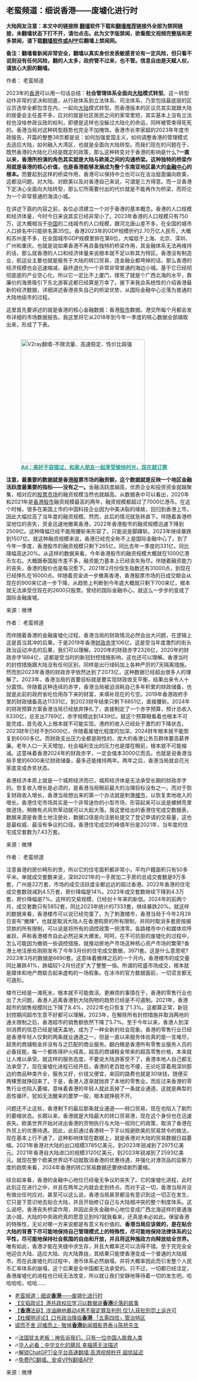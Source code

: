  <!-- 面包屑导航 --> <h2>老蛮频道：细说香港——废墟化进行时</h2> <p class="notice"><b>大陆网友注意：本文中的链接除 <a href="https://github.com/bannedbook/fanqiang" >翻墙</a>软件下载和<a href="https://github.com/killgcd/justmysocks/blob/master/README.md">翻墙推荐</a>链接外全部为禁网链接，未翻墙状态下打不开，请勿点击。此为文字版禁闻，欲看图文视频完整版和更多禁闻，请下载<a href="https://github.com/bannedbook/fanqiang">翻墙软件或APP</a>后翻墙上禁闻网。</p><p>备注：翻墙看新闻非常安全，翻墙以真实身份发表敏感言论有一定风险，但只看不说则没有任何风险，翻的人太多，政府管不过来，也不管。信息自由是天赋人权，请放心大胆的翻墙。</b></p>  <div class="entry"> <p>作者： 老蛮频道</p> <p>2023年的<a href="https://www.bannedbook.org/bnews/tag/%e9%a6%99%e6%b8%af/" class="st_tag internal_tag" rel="tag" title="标签 香港 下的日志">香港</a>可以用一句话总结：<strong>社会管理体系全面向<span class='wp_keywordlink_affiliate'><a href="https://www.bannedbook.org/" title="大陆" target="_blank">大陆</a></span>模式转型</strong>。这一转型动作非常的坚决和彻底，从行政体系到立法体系、司法体系，乃至包括最底层的区议员选举全都包含在内，一起向<a href="https://www.bannedbook.org/bnews/tag/%e5%a4%a7%e9%99%86/" class="st_tag internal_tag" rel="tag" title="标签 大陆 下的日志">大陆</a>模式转型。而香港版本的区议员其实就跟大陆的居委会主任差不多，应对的就是社区居民之间的家常里短，其实基本上没有立法权也没啥参政议政的权利，即便是这样也没躲过大陆化的命运，同样被管束得死死的。香港当局对这种转型趋势也完全不加掩饰。香港市长李家超的2023年年度市政报告，开篇的整整38页都是说：如何加强爱国主义，如何调整香港的管理模式去适应大陆，如何融入大湾区，也就是全面向大陆转型。而我们现在的问题在于，既然香港的大陆化已经是既定的政策，那么这种转变对于香港的影响是什么?<strong>一直以来，香港所扮演的角色其实就是大陆与欧美之间的沟通桥梁。这种独特的桥梁作用就是香港的核心价值，也是香港能够发展成为整个东南亚地区最大的<a href="https://www.bannedbook.org/bnews/tag/%E9%87%91%E8%9E%8D%E4%B8%AD%E5%BF%83/" class="st_tag internal_tag" rel="tag" title="标签 金融中心 下的日志">金融中心</a>的根本。</strong>而要起到这样的桥梁作用，香港可以保持中立也可以在法治层面偏向欧美，这都没问题。对大陆、对欧美以及对香港自己来说，可谓是三方得意。而一旦香港下定决心全面向大陆转型，那么它所需要付出的代价就是不能再作为桥梁，而将沦为一个非常普通的海滨小城。</p> <p>在讲述下面的内容之前，各位必须建立一个对于香港的基本概念。香港的人口规模和经济体量，今时今日来说其实已经非常小了。2023年香港的人口规模只有750万，这大概相当于<span class='wp_keywordlink_affiliate'><a href="https://www.bannedbook.org/" title="中国" target="_blank">中国</a></span>的二线城市的人口规模，跟河北唐山差不多，在全国的城市人口排名中只能排名第35位。香港2023年的GDP规模折约2.70万亿人民币，大概和苏州差不多，在全国城市GDP规模里排在第6位，大幅低于上海、北京、深圳、广州和重庆。也就是说如果香港不再具备独特的桥梁作用，其金融体系无法再维持的话，那么就香港的人口和经济体量来说根本就不足以称其为特区。香港没有制造业，航运业主要也就是服务于大陆的转口贸易，连金融业都垮掉的话，那么香港的经济规模也会迅速缩减，最终退化为一个非常非常普通的海边小城。基于它已经彻彻底底的产业空心化，所以它一定比不上厦门，撑死了就是个广西北海的水平，靠廉价的海景吸引下东北游客这都已经算是万幸了。接下来我会系统性的介绍香港最新的经济数据，详细讲述香港丧失自己的桥梁优势，从国际金融中心沦落为普通的大陆地级市的过程。</p> <p>这里首先要讲述的就是香港的核心金融数据：香港<a href="https://www.bannedbook.org/bnews/tag/%e8%82%a1%e5%b8%82/" class="st_tag internal_tag" rel="tag" title="标签 股市 下的日志">股市</a>数据。港交所每个月都会发布详细的市场数据报告。我这里将它从2018年到今年一季度的核心数据全部摘取出来，形成了下表。</p><figure id="shenyun-figure"> <br/><a href="https://github.com/bannedbook/fanqiang/wiki/V2ray%E6%9C%BA%E5%9C%BA"><img src="https://raw.githubusercontent.com/bannedbook/fanqiang/master/v2ss/images/v2free.jpg" width="336" alt="V2ray翻墙-不限流量、高速稳定、性价比超强"></a><br/> <figcaption><strong style="cursor:pointer;text-decoration:underline;color:#00a191" onclick="window.open('https://zh-cn.shenyun.com/tickets?utm_source=bannedbook.org')">Ad：美好不容错过，和家人朋友一起享受愉快时光，现在就订票</strong></figcaption> </figure> <p><strong>注意，最重要的数据就是香<a href="https://www.bannedbook.org/bnews/tag/%e6%b8%af%e8%82%a1/" class="st_tag internal_tag" rel="tag" title="标签 港股 下的日志">港股</a>票市场的融资额，这个数据就是反映一个地区金融活跃度最重要的指标——没有之一。</strong>金融活跃度越高，优质企业和投资资金就越聚集，相对应的<a href="https://www.bannedbook.org/bnews/tag/%e8%82%a1%e7%a5%a8%e5%b8%82%e5%9c%ba/" class="st_tag internal_tag" rel="tag" title="标签 股票市场 下的日志">股票市场</a>的融资规模当然也就越高。从数据表中可以看出，2020年和2021年是<a href="https://www.bannedbook.org/bnews/tag/%E9%A6%99%E6%B8%AF%E8%82%A1%E5%B8%82/" class="st_tag internal_tag" rel="tag" title="标签 香港股市 下的日志">香港股市</a>融资规模最高的两年，融资规模都超过了7000亿港币。在这个时候，很多在美国上市的中国科技企业因为中美决裂的缘故，回归到香港上市，因此大幅拉高了当年度的融资规模。然而，此后的情况就急转直下。伴随着香港桥梁地位的丧失，资金迅速地撤离香港，2022年香港股市的融资规模迅速下降到2509亿。这种降幅已经不能用腰斩来形容了，只能说是脚踝斩。2023年继续暴跌到1507亿。就这种融资规模来说，香港已经完全称不上是国际金融中心了。到了今年一季度，香港股市的融资规模只剩下265亿，同比去年一季度的331亿，同比降幅高达20%。从这样的数据来看，今年香港股市的融资规模大概就在1000亿港币左右。大概跟泰国股市差不多，融资能力基本上已经丧失殆尽。伴随着融资能力的丧失，香港的股价也是每况愈下。2021年2月份恒生指数还有31000点，到现在已经挣扎在16000点。伴随着资金进一步撤离香港，香港股票市场的日成交额会从现在的900来亿进一步下降，从趋势上判断到今年底大概就只剩下700来亿，根本就无法承受住现在的2600只股票。曾经的国际金融中心，就这么一步步的变成了国际金融废墟。</p> <p class="src-info">来源：微博 </p> <p>作者： 老蛮频道</p> <p>而伴随着香港的金融废墟化过程，香港当局的财政情况必然会出大问题，在逻辑上这是首当其冲的后果。于是2019年香港<a href="https://www.bannedbook.org/bnews/tag/%E8%B4%A2%E6%94%BF%E8%B5%A4%E5%AD%97/" class="st_tag internal_tag" rel="tag" title="标签 财政赤字 下的日志">财政赤字</a>106亿，这是受当年度激烈的街头政治运动冲击的后果，我们可以理解。2020年的财政赤字2326亿，2020年的财政赤字1884亿，这都是受当时的新冠封控措施影响，这也还可以理解。香港当时的封控措施跟大陆没有任何区别，同样是出行绿码加上各种严厉的7天隔离措施。然而到2023年香港的财政赤字依然达到了2073亿，这种数据已经超出很多人的理解了。2023年，香港当局的首要目标就是要实现财政收支平衡，结果出来令人十分震惊。伴随着这种连续的赤字，香港当局被迫消耗自己多年积累的财政储备，也就是此前的政府省吃俭用存下来的财富，来填补现在的亏空。2019年香港政府手里的财政储备高达11331亿，到2023财年结束只剩下6851亿，直接腰斩。2024年的财政预算方案香港当局已经放弃挣扎了，直接制定了一个赤字预算，预计总收入6330亿，总支出7769亿，赤字规模达到1439亿。就这个预算眼看着也根本不可能完成，首先收入上根本就不可能实现。港府的收入已经处于激烈的下降状态，2023财年已经不到5000亿，伴随着废墟化程度的加深，2024财年根本就不能恢复到6000多亿。而财政支出压力全都是刚性的，庞大的香港公务员群体要高薪养廉。老年人口一天天增加，社会福利支出的压力也是摆在眼前，根本就不可能缩减。这意味着香港2024年的财政赤字，一定会值本3000亿而去。也就是说香港当局手里的6000来亿财政储备，最多还能维持两年。两年之后，香港当局就会花光家底变成赤贫状态。</p>  <p>香港经济本质上就是一个城邦经济而已，城邦经济体是无法承受长期的财政赤字的。恢复收入增长是必须的，是香港当局眼前最大的治理目标没有之一。而对于恢复财政收入增长，香港当局想出来的第一个办法就是刺激<a href="https://www.bannedbook.org/bnews/tag/%e6%a5%bc%e5%b8%82/" class="st_tag internal_tag" rel="tag" title="标签 楼市 下的日志">楼市</a>，以恢复卖地收入的增长。香港住宅市场其实是一个非常迷你的小型市场，形容起来可以说是螺蛳壳里做道场，稍微有点风吹草动就可以大起大落。我这里给出的香港住宅成交数据表，数据来源是香港土地注册处，数据口径是向注册处提交了登记申请的交易量，这也是最权威、最没有争议的口径。香港住宅成交的峰值年份是2021年，当年度的住宅成交套数为7.43万套。</p> <p class="src-info">来源：微博 </p> <p>作者： 老蛮频道</p> <p>注意香港的房价畸形的贵，所以它的住宅面积都非常小，平均户籍面积只有50多平米。单就成交套数来说，深圳2021年的一手房加二手房的总成交套数是9万多套，广州是22万套，市场的成交活跃度全都远远的超过香港。2022年香港的住宅成交套数锐减到4.5万套，房价降幅是14%。2023年成交套数继续下降到4.3万套，房价降幅是7%。这样的交易规模，已经创十年来的新低。2024年的前两个月，成交套数只有5852套，同比2023年统计的7333套，继续暴跌20%。就这样的数据来看，香港楼市可以说已经完蛋了。为了刺激楼市，香港当局于今年2月28日宣布&#8221;撤辣&#8221;，也就是取消大陆人在香港购房的所有限制，并同时取消多套房按揭贷款的所有限制，可以说是将所有的调控政策一把清零。各路楼市中介和媒体欢呼雀跃，声称香港楼市自此必然迎来大爆发。呵呵，在不可抗拒的废墟化的过程中，怎么可能因为撤销一些调控措施，就推动房地产市场这种核心资产市场的繁荣?香港土地注册处刚刚发布了今年3月份的住宅成交数据，3971套。这是什么意思呢?2023年3月的数据是6690套。这意味着撤辣之后的一个月内，香港楼市的成交量同比暴跌41%，跌幅较1-2月份还扩大了整整一倍。所谓的旺盛市场成交，根本就是媒体和地产商联合起来虚构的一场假象。在冰冷的官方数据面前，一切谎言都无可遁形。</p>  <p>楼市已经是一滩死水，根本就不可能救活。更麻烦的事情在于，香港的零售行业也出了大问题，香港人逃离香港到大陆购物的趋势已经是不可遏制。2021年，香港超市的销售规模同比下降了8.4%，2022年也只恢复了1.3%。这都算正常，新冠封控期间超市生意不好都可以理解。2023年，在解除所有封控措施并取消两地的通关限制之后，香港超市的销售额依然下降了5.7%。至于今年以来，香港人到深圳消费的信息已经是铺天盖地，成为了一种全新的社会现象。香港的零售行业已经是香港年轻人仅剩的两条就业通道之一，但是一直以来服务体验真的是一言难尽，超贵的商铺租金并没有与之匹配的商业服务。翻白眼是香港所有零售业服务人员的必备技能，每一个都练得炉火纯青。超高的商铺租金带来的超高零售价格，本来就让人难以承受。就这样的服务态度，不要说大陆游客受不了，香港本地人自己都无法承受了。现在废墟化进程已经开启，香港的老百姓也不傻，无论吃穿着用深圳那边的商品种类齐全，服务又好，价钱又便宜，来回的路费也就是30块钱，随便买两棵葱就挣回来了。于是，香港人逐渐就抛弃了本地的零售业。而反过来香港的零售行业也陷入萎缩，意味着香港的年轻人就此丢掉了一条就业通道。这就是典型的恶性循环，犹如无法醒来的噩梦一般，根本就挣脱不开。</p> <p>问题还不止这些，香港剩下的最后那条就业通道——转口贸易，现在也陷入了剧烈的萎缩状态。长期以来，香港就是大陆最大的转口贸易港，现在这个身份也在迅速丧失。欧美世界开始对进出香港的货物执行与大陆一视同仁的政策，取消了香港在外贸上的优惠待遇。因此，此前通过香港转一下手以规避欧美的贸易禁令的做法，现在基本上行不通了。这种影响体现在数据上，就是香港对大陆的贸易数据日益萎缩。2021年香港对大陆的出口规模3785亿美元，到2023年锐减到了2975亿美元。2021年香港自大陆进口的规模3120亿美元，到2023年锐减到了2593亿美元。就现在整个欧美世界动不动就取消香港的优惠待遇，并强化对港货品的监察力度的趋势来看，2024年香港的转口贸易数据还要继续剧烈萎缩。</p> <p>综合起来看，香港的金融中心地位已经毫无争议的丧失了。它的废墟化进程，此时此刻正在进行之中，并且在两年之内就会走到终点。而对于这一切，香港当局并没有做出任何应对。甚至可以这么说，香港当局甚至都没有意识到这一切正在发生，它只是下意识地去贴合大陆，并且开始修订自己与大陆相冲突的整个制度体系。这么说吧，香港丧失桥梁作用，并因此丧失金融中心地位变成广西北海这样的普通海滨小城，大陆的中央政府真的愿意见到吗?就我看来，还真是未必如此。保留香港的特殊性，无论对哪一方来说都是有意义有价值的。<strong>香港当局应该做的，是在贴合大陆的背景下尽可能地保持自己管理模式上的特殊性，尽可能地保持法律体系的公平性，尽可能地保持社会氛围的自由和开放，并且将这种施政方向释放给全世界。</strong>唯有如此，香港才能在夹缝中求生存，并且大概率还可以活得不错。至于完完全全地迎合大陆、适应大陆、向大陆靠拢，其结果只能使香港变成一个普通的大陆城市。而在此废墟化的过程中，港币体系必然崩塌，并将大概率因此而引发整个人民币汇率体系的崩塌，这个后果是全中国都无法承受的。只不过，一切都已经注定，香港废墟化的进程也已经无法改变，所以就让我们安静地等待着一切的发生吧。哈哈哈哈，哈哈……</p> <!--<div id="taboola-mid-1"></div>--><ul class='op-related-articles' title='相关阅读'> <li><a href='https://www.bannedbook.org/bnews/baitai/20240420/2027065.html' target='_blank'>老蛮频道｜细说<b>香港</b>——废墟化进行时</a></li> <li><a href='https://www.bannedbook.org/bnews/comments/20240420/2027017.html' target='_blank'>【文韬政论】港共政权应学习以数据说<b>香港</b>沦落的故事</a></li> <li><a href='https://www.bannedbook.org/bnews/headline/20240420/2026996.html' target='_blank'>【<b>香港</b>法庭】涉油麻地暴动4男不服定罪及判刑 仅1人获批刑罚上诉许可</a></li> <li><a href='https://www.bannedbook.org/bnews/comments/20240419/2026934.html' target='_blank'>【杜耀明评论】口号政治降临<b>香港</b> 「五需四信」管治特区</a></li> <li><a href='https://www.bannedbook.org/bnews/comments/20240419/2026916.html' target='_blank'>锲而不舍 迎难而上- 敬悼<b>香港</b>新闻摄影界泰斗陈桥先生</a></li> </ul> <ul class="texttj"> <li>🔥<a href="https://www.bannedbook.org/bnews/ssgc/20230219/1850782.html" target="_blank">法国犹太老板：神告诉我们，只有一位中国人能救人类</a></li> <li>🔥<a href="https://www.bannedbook.org/bnews/comments/20220220/1694796.html" target="_blank">华人必看：中华文化的飓风 幸福感无法描述</a></li> <li>🔥<a href="https://github.com/bannedbook/fanqiang/wiki/V2ray%E6%9C%BA%E5%9C%BA" target="_blank">解锁ChatGPT|全平台高速翻墙:高清视频秒开,超低延迟</a></li> <li>🔥<a href="https://github.com/bannedbook/fanqiang/wiki/%E7%A6%81%E9%97%BB%E7%BD%91%E5%AE%89%E5%8D%93%E7%BF%BB%E5%A2%99%E6%96%B0%E9%97%BBAPP" target="_blank">免费PC翻墙、安卓VPN翻墙APP</a></li> </ul><p class="src-info">来源：微博 </p> <a name='sharetosocial'></a> <div style="margin-bottom:5px;padding-bottom:5px;clear:both"> <div id="archive-pix-1" class="banner-ads"> <!-- AuctionX Display platform tag START --> <div id="27602x728x90x621x_ADSLOT1" clicktrack="%%CLICK_URL_ESC%%"></div>  <!-- AuctionX Display platform tag END --> </div> <div id="archive-pix-2" class="banner-ads"> <!-- AuctionX Display platform tag START --> <div id="27556x300x250x621x_ADSLOT1" clicktrack="%%CLICK_URL_ESC%%" style="margin:0 auto;text-align:center"></div>  <!-- AuctionX Display platform tag END --> </div> </div>  <div id="archive-pix-1" class="banner-ads"> <!-- AuctionX Display platform tag START --> <div id="27603x728x90x621x_ADSLOT1" clicktrack="%%CLICK_URL_ESC%%"></div>  <!-- AuctionX Display platform tag END --> </div> </div><!--END ENTRY--> 